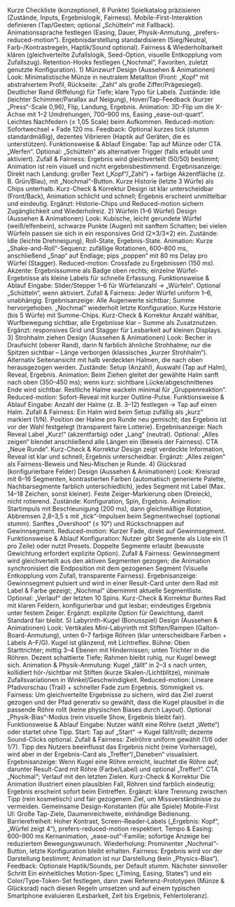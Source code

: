 Kurze Checkliste (konzeptionell, 6 Punkte)  Spielkatalog präzisieren (Zustände, Inputs, Ergebnislogik, Fairness).  Mobile-First-Interaktion definieren (Tap/Gesten; optional „Schütteln“ mit Fallback).  Animationssprache festlegen (Easing, Dauer, Physik-Anmutung, „prefers-reduced-motion“).  Ergebnisdarstellung standardisieren (Sieg/Neutral, Farb-/Kontrastregeln, Haptik/Sound optional).  Fairness & Wiederholbarkeit klären (gleichverteilte Zufallslogik, Seed-Option, visuelle Entkopplung vom Zufallszug).  Retention-Hooks festlegen („Nochmal“, Favoriten, zuletzt genutzte Konfiguration).  1) Münzwurf Design (Aussehen & Animationen)  Look: Minimalistische Münze in neutralem Metallton (Front: „Kopf“ mit abstrahiertem Profil, Rückseite: „Zahl“ als große Ziffer/Prägesiegel). Deutlicher Rand (Riffelung) für Tiefe; klare Typo für Labels.  Zustände: Idle (leichter Schimmer/Parallax auf Neigung), Hover/Tap-Feedback (kurzer „Press“-Scale 0,96), Flip, Landung, Ergebnis.  Animation: 3D-Flip um die X-Achse mit 1–2 Umdrehungen, 700–900 ms, Easing „ease-out-quart“. Leichtes Nachfedern (≤ 1,05 Scale) beim Aufkommen. Reduced-motion: Sofortwechsel + Fade 120 ms.  Feedback: Optional kurzes tick (stumm standardmäßig), dezentes Vibrieren (Haptik auf Geräten, die es unterstützen).  Funktionsweise & Ablauf  Eingabe: Tap auf Münze oder CTA „Werfen“. Optional: „Schütteln“ als alternativer Trigger (falls erlaubt und aktiviert).  Zufall & Fairness: Ergebnis wird gleichverteilt (50/50) bestimmt; Animation ist rein visuell und nicht ergebnisbestimmend.  Ergebnisanzeige: Direkt nach Landung: großer Text („Kopf“/„Zahl“) + farbige Akzentfläche (z. B. Grün/Blau), mit „Nochmal“-Button. Kurze Historie (letzte 3 Würfe) als Chips unterhalb.  Kurz-Check & Korrektur Design ist klar unterscheidbar (Front/Back), Animation schlicht und schnell; Ergebnis erscheint unmittelbar und eindeutig. Ergänzt: Historie-Chips und Reduced-motion sichern Zugänglichkeit und Wiederholreiz.  2) Würfeln (1–6 Würfel) Design (Aussehen & Animationen)  Look: Kubische, leicht gerundete Würfel (weiß/elfenbein), schwarze Punkte (Augen) mit sanftem Schatten; bei vielen Würfeln passen sie sich in ein responsives Grid (2×3/3×2) ein.  Zustände: Idle (leichte Drehneigung), Roll-State, Ergebnis-State.  Animation: Kurze „Shake-and-Roll“-Sequenz: zufällige Rotationen, 600–800 ms, anschließend „Snap“ auf Endlage; pips „poppen“ mit 80 ms Delay pro Würfel (Stagger). Reduced-motion: Crossfade zu Ergebnissen (150 ms).  Akzente: Ergebnissumme als Badge oben rechts; einzelne Würfel-Ergebnisse als kleine Labels für schnelle Erfassung.  Funktionsweise & Ablauf  Eingabe: Slider/Stepper 1–6 für Würfelanzahl → „Würfeln“. Optional „Schütteln“, wenn aktiviert.  Zufall & Fairness: Jeder Würfel uniform 1–6, unabhängig.  Ergebnisanzeige: Alle Augenwerte sichtbar; Summe hervorgehoben. „Nochmal“ wiederholt letzte Konfiguration. Kurze Historie (bis 5 Würfe) mit Summe-Chips.  Kurz-Check & Korrektur Anzahl wählbar, Wurfbewegung sichtbar, alle Ergebnisse klar – Summe als Zusatznutzen. Ergänzt: responsives Grid und Stagger für Lesbarkeit auf kleinen Displays.  3) Strohhalm ziehen Design (Aussehen & Animationen)  Look: Becher in Draufsicht (oberer Rand), darin N farblich ähnliche Strohhalme; nur die Spitzen sichtbar – Länge verborgen (klassisches „kurzer Strohhalm“). Alternativ Seitenansicht mit halb verdeckten Halmen, die nach oben herausgezogen werden.  Zustände: Setup (Anzahl), Auswahl (Tap auf Halm), Reveal, Ergebnis.  Animation: Beim Ziehen gleitet der gewählte Halm sanft nach oben (350–450 ms); wenn kurz: sichtbare Lücke/abgeschnittenes Ende wird sichtbar. Restliche Halme wackeln minimal für „Gruppenreaktion“. Reduced-motion: Sofort-Reveal mit kurzer Outline-Pulse.  Funktionsweise & Ablauf  Eingabe: Anzahl der Halme (z. B. 3–12) festlegen → Tap auf einen Halm.  Zufall & Fairness: Ein Halm wird beim Setup zufällig als „kurz“ markiert (1/N). Position der Halme pro Runde neu gemischt; das Ergebnis ist vor der Wahl festgelegt (transparent faire Lotterie).  Ergebnisanzeige: Nach Reveal Label „Kurz!“ (akzentfarbig) oder „Lang“ (neutral). Optional: „Alles zeigen“ blendet anschließend alle Längen ein (Beweis der Fairness). CTA „Neue Runde“.  Kurz-Check & Korrektur Design zeigt verdeckte Information, Reveal ist klar und schnell; Ergebnis unterscheidbar. Ergänzt: „Alles zeigen“ als Fairness-Beweis und Neu-Mischen je Runde.  4) Glücksrad (konfigurierbare Felder) Design (Aussehen & Animationen)  Look: Kreisrad mit 6–16 Segmenten, kontrastierten Farben (automatisch generierte Palette, Nachbarsegmente farblich unterschiedlich), jedes Segment mit Label (Max. 14–18 Zeichen, sonst kleiner). Feste Zeiger-Markierung oben (Dreieck), nicht rotierend.  Zustände: Konfiguration, Spin, Ergebnis.  Animation: Startimpuls mit Beschleunigung (200 ms), dann gleichmäßige Rotation, Abbremsen 2,8–3,5 s mit „tick“-Impulsen beim Segmentwechsel (optional stumm). Sanftes „Overshoot“ (≤ 10°) und Rückschnappen auf Gewinnsegment. Reduced-motion: Kurzer Fade, direkt auf Gewinnsegment.  Funktionsweise & Ablauf  Konfiguration: Nutzer gibt Segmente als Liste ein (1 pro Zeile) oder nutzt Presets. Doppelte Segmente erlaubt (bewusste Gewichtung erfordert explizite Option).  Zufall & Fairness: Gewinnsegment wird gleichverteilt aus den aktiven Segmenten gezogen; die Animation synchronisiert die Endposition mit dem gezogenen Segment (Visuelle Entkopplung vom Zufall, transparente Fairness).  Ergebnisanzeige: Gewinnsegment pulsiert und wird in einer Result-Card unter dem Rad mit Label & Farbe gezeigt; „Nochmal“ übernimmt aktuelle Segmentliste. Optional: „Verlauf“ der letzten 10 Spins.  Kurz-Check & Korrektur Buntes Rad mit klaren Feldern, konfigurierbar und gut lesbar; eindeutiges Ergebnis unter festem Zeiger. Ergänzt: explizite Option für Gewichtung, damit Standard fair bleibt.  5) Labyrinth-Kugel (Bonusspiel) Design (Aussehen & Animationen)  Look: Vertikales Mini-Labyrinth mit Stiften/Rampen (Galton-Board-Anmutung), unten 6–7 farbige Röhren (klar unterscheidbare Farben + Labels A–F/G). Kugel ist glänzend, mit Lichtreflex.  Bühne: Oben Starttrichter; mittig 3–4 Ebenen mit Hindernissen; unten Trichter in die Röhren. Dezent schattierte Tiefe; Rahmen bleibt ruhig, nur Kugel bewegt sich.  Animation & Physik-Anmutung: Kugel „fällt“ in 2–3 s nach unten, kollidiert hör-/sichtbar mit Stiften (kurze Skalen-/Lichtblitze), minimale Zufallsvariationen in Winkel/Geschwindigkeit. Reduced-motion: Lineare Pfadvorschau (Trail) + schneller Fade zum Ergebnis.  Stimmigkeit vs. Fairness: Um gleichverteilte Ergebnisse zu sichern, wird das Ziel zuerst gezogen und der Pfad generativ so gewählt, dass die Kugel plausibel in die passende Röhre rollt (keine physischen Biases durch Layout). Optional „Physik-Bias“-Modus (rein visuelle Show, Ergebnis bleibt fair).  Funktionsweise & Ablauf  Eingabe: Nutzer wählt eine Röhre (setzt „Wette“) oder startet ohne Tipp.  Start: Tap auf „Start“ → Kugel fällt/rollt; dezente Sound-Clicks optional.  Zufall & Fairness: Zielröhre uniform gewählt (1/6 oder 1/7). Tipp des Nutzers beeinflusst das Ergebnis nicht (reine Vorhersage), wird aber in der Ergebnis-Card als „Treffer“/„Daneben“ visualisiert.  Ergebnisanzeige: Wenn Kugel eine Röhre erreicht, leuchtet die Röhre auf; darunter Result-Card mit Röhre (Farbe/Label) und optional „Treffer!“. CTA „Nochmal“; Verlauf mit den letzten Zielen.  Kurz-Check & Korrektur Die Animation illustriert einen plausiblen Fall, Röhren sind farblich eindeutig; Ergebnis erscheint sofort beim Eintreffen. Ergänzt: klare Trennung zwischen Tipp (rein kosmetisch) und fair gezogenem Ziel, um Missverständnisse zu vermeiden.  Gemeinsame Design-Konstanten (für alle Spiele) Mobile-First UI: Große Tap-Ziele, Daumenreichweite, einhändige Bedienung.  Barrierefreiheit: Hoher Kontrast, Screen-Reader-Labels („Ergebnis: Kopf“, „Würfel zeigt 4“), prefers-reduced-motion respektiert.  Tempo & Easing: 600–900 ms Kernanimation, „ease-out“-Familie; sofortige Anzeige bei reduziertem Bewegungswunsch.  Wiederholung: Prominenter „Nochmal“-Button, letzte Konfiguration bleibt erhalten.  Fairness: Ergebnis wird vor der Darstellung bestimmt; Animation ist nur Darstellung (kein „Physics-Bias“).  Feedback: Optionale Haptik/Sounds, per Default stumm.  Nächster sinnvoller Schritt Ein einheitliches Motion-Spec („Timing, Easing, States“) und ein Color/Type-Token-Set festlegen, dann zwei Referenz-Prototypen (Münze & Glücksrad) nach diesen Regeln umsetzen und auf einem typischen Smartphone evaluieren (Lesbarkeit, Zeit bis Ergebnis, Fehlertoleranz).
